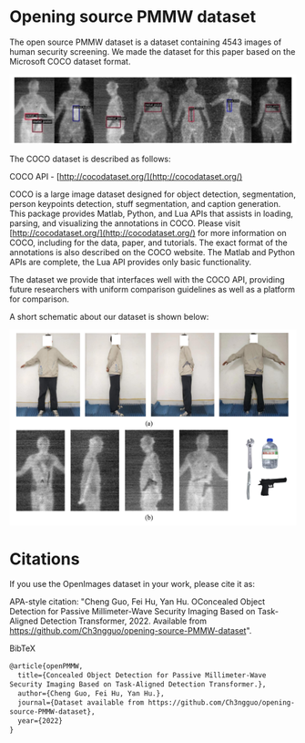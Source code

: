 # Opening source PMMW dataset

The open source PMMW dataset is a dataset containing 4543 images of human security screening. We made the dataset for this paper based on the Microsoft COCO dataset format.

![PWC](https://github.com/Ch3ngguo/opening-source-PMMW-dataset/blob/main/figs/fig_ground_truth.png)

The COCO dataset is described as follows:

COCO API - [http://cocodataset.org/](http://cocodataset.org/)

COCO is a large image dataset designed for object detection, segmentation, person keypoints detection, stuff segmentation, and caption generation. This package provides Matlab, Python, and Lua APIs that assists in loading, parsing, and visualizing the annotations in COCO. Please visit [http://cocodataset.org/](http://cocodataset.org/) for more information on COCO, including for the data, paper, and tutorials. The exact format of the annotations is also described on the COCO website. The Matlab and Python APIs are complete, the Lua API provides only basic functionality.

The dataset we provide that interfaces well with the COCO API, providing future researchers with uniform comparison guidelines as well as a platform for comparison.

A short schematic about our dataset is shown below:

![PWC](https://github.com/Ch3ngguo/opening-source-PMMW-dataset/blob/main/figs/fig_Experi_human.png)

# Citations

If you use the OpenImages dataset in your work, please cite it as:

APA-style citation: "Cheng Guo, Fei Hu, Yan Hu. OConcealed Object Detection for Passive Millimeter-Wave Security Imaging Based on Task-Aligned Detection Transformer, 2022. Available from https://github.com/Ch3ngguo/opening-source-PMMW-dataset".

BibTeX
```
@article{openPMMW,
  title={Concealed Object Detection for Passive Millimeter-Wave Security Imaging Based on Task-Aligned Detection Transformer.},
  author={Cheng Guo, Fei Hu, Yan Hu.},
  journal={Dataset available from https://github.com/Ch3ngguo/opening-source-PMMW-dataset},
  year={2022}
}
```

